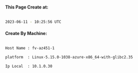 
   
#### This Page Create at:

```bash

2023-06-11 - 10:25:56 UTC

```

#### Create By Machine:

```bash

Host Name : fv-az451-1

platform  : Linux-5.15.0-1038-azure-x86_64-with-glibc2.35

Ip Local  : 10.1.0.30

```

